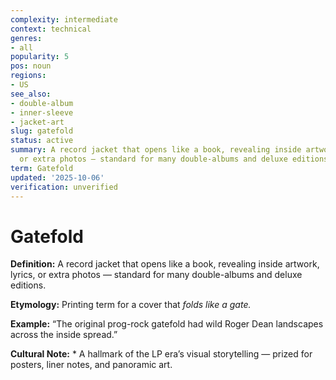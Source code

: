 ```yaml
---
complexity: intermediate
context: technical
genres:
- all
popularity: 5
pos: noun
regions:
- US
see_also:
- double-album
- inner-sleeve
- jacket-art
slug: gatefold
status: active
summary: A record jacket that opens like a book, revealing inside artwork, lyrics,
  or extra photos — standard for many double-albums and deluxe editions.
term: Gatefold
updated: '2025-10-06'
verification: unverified
---
```


# Gatefold

**Definition:** A record jacket that opens like a book, revealing inside artwork, lyrics, or extra photos — standard for many double-albums and deluxe editions.

**Etymology:** Printing term for a cover that *folds like a gate.*

**Example:** “The original prog-rock gatefold had wild Roger Dean landscapes across the inside spread.”

**Cultural Note:** * A hallmark of the LP era’s visual storytelling — prized for posters, liner notes, and panoramic art.

